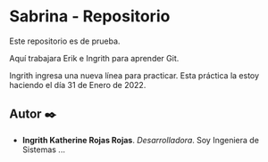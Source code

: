 # Sabrina - Repositorio

Este repositorio es de prueba.

Aquí trabajara Erik e Ingrith para aprender Git.


Ingrith ingresa una nueva línea para practicar. 
Esta práctica la estoy haciendo el día 31 de Enero de 2022.



## Autor ✒️

* **Ingrith Katherine Rojas Rojas**. *Desarrolladora*. Soy Ingeniera de Sistemas ...
